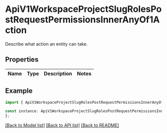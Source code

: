 # ApiV1WorkspaceProjectSlugRolesPostRequestPermissionsInnerAnyOf1Action

Describe what action an entity can take.

## Properties

Name | Type | Description | Notes
------------ | ------------- | ------------- | -------------

## Example

```typescript
import { ApiV1WorkspaceProjectSlugRolesPostRequestPermissionsInnerAnyOf1Action } from './api';

const instance: ApiV1WorkspaceProjectSlugRolesPostRequestPermissionsInnerAnyOf1Action = {
};
```

[[Back to Model list]](../README.md#documentation-for-models) [[Back to API list]](../README.md#documentation-for-api-endpoints) [[Back to README]](../README.md)
